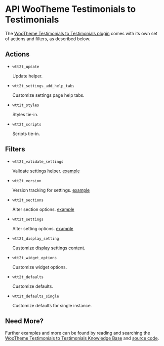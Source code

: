 # API WooTheme Testimonials to Testimonials

The [WooTheme Testimonials to Testimonials plugin](http://wordpress.org/plugins/wootheme-testimonials-to-testimonials/) comes with its own set of actions and filters, as described below.

## Actions

* `wtt2t_update`

	Update helper.
		
* `wtt2t_settings_add_help_tabs`

	Customize settings page help tabs.

* `wtt2t_styles`

	Styles tie-in.

* `wtt2t_scripts`

	Scripts tie-in.

## Filters

* `wtt2t_validate_settings`

	Validate settings helper. [example](https://gist.github.com/michael-cannon/5833768)

* `wtt2t_version`

	Version tracking for settings. [example](https://gist.github.com/michael-cannon/5833774)

* `wtt2t_sections`

	Alter section options. [example](https://gist.github.com/michael-cannon/5833757)

* `wtt2t_settings`

	Alter setting options. [example](https://gist.github.com/michael-cannon/5833757)

* `wtt2t_display_setting`

	Customize display settings content.

* `wtt2t_widget_options`

	Customize widget options.

* `wtt2t_defaults`

	Customize defaults.

* `wtt2t_defaults_single`

	Customize defaults for single instance.

## Need More?

Further examples and more can be found by reading and searching the [WooTheme Testimonials to Testimonials Knowledge Base](https://aihrus.zendesk.com/categories/20104507-Testimonials-Widget) and [source code](https://github.com/michael-cannon/wootheme-testimonials-to-testimonials).
